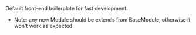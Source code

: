Default front-end boilerplate for fast development.

* Note:
any new Module should be extends from BaseModule, otherwise it won't work as expected
